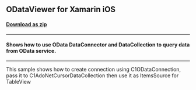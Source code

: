 ## ODataViewer for Xamarin iOS
#### [Download as zip](https://downgit.github.io/#/home?url=https://github.com/GrapeCity/ComponentOne-Service-Components-Samples/tree/master/DataCollection/iOS/ODataViewer)
____
#### Shows how to use OData DataConnector and DataCollection to query data from OData service.
____
This sample shows how to create connection using C1ODataConnection, pass it to C1AdoNetCursorDataCollection then use it as ItemsSource for TableView
